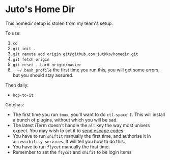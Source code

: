 # Juto's Home Dir

This homedir setup is stolen from my team's setup.

To use:

1. `cd`
1. `git init .`
1. `git remote add origin git@github.com:jutkko/homedir.git`
1. `git fetch origin`
1. `git reset --hard origin/master`
1. `. ~/.bash_profile` the first time you run this, you will get some errors,
   but you should stay assured.

Then daily:

- `hop-to-it`

Gotchas:

- The first time you run `tmux`, you'll want to do `ctl-space I`. This will
  install a bunch of plugins, without which you will be sad.
- The latest iTerm doesn't handle the `alt` key the way most unixers expect.
  You may wish to set it to [send escape
  codes](https://www.iterm2.com/faq.html).
- You have to run `shiftit` manually the first time, and authorise it in
  `accessibility services`. It will tell you how to do this.
- You have to run `flycut` manually the first time.
- Remember to set the `flycut` and `shifit` to be login items
